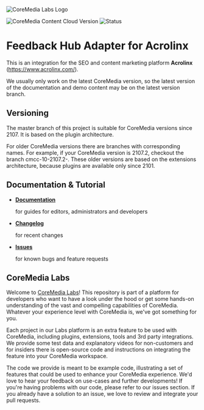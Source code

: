 ![CoreMedia Labs Logo](https://documentation.coremedia.com/badges/banner_coremedia_labs_wide.png "CoreMedia Labs Logo")

![CoreMedia Content Cloud Version](https://img.shields.io/static/v1?message=2310&label=CoreMedia%20Content%20Cloud&style=for-the-badge&labelColor=666666&color=672779 
"This badge shows the CoreMedia version(s) this project is compatible with. 
Please read the versioning section of the project to see what other CoreMedia versions are supported and how to find them."
)
![Status](https://img.shields.io/static/v1?message=active&label=Status&style=for-the-badge&labelColor=666666&color=2FAC66 
"The status badge describes if the project is maintained. Possible values are active and inactive. 
If a project is inactive it means that the development has been discontinued and won't support future CoreMedia versions."
)


# Feedback Hub Adapter for Acrolinx

This is an integration for the SEO and content marketing platform __Acrolinx__ (https://www.acrolinx.com/).

We usually only work on the latest CoreMedia version, so the latest version of the documentation and demo content 
may be on the latest version branch.

## Versioning

The master branch of this project is suitable for CoreMedia versions since 2107.
It is based on the plugin architecture.

For older CoreMedia versions there are branches with corresponding names.
For example, if your CoreMedia version is 2107.2, checkout the branch cmcc-10-2107.2-<LATEST>.
These older versions are based on the extensions architecture, because plugins
are available only since 2101.

## Documentation & Tutorial

* **[Documentation](docs/README.md)**

  for guides for editors, administrators and developers

* **[Changelog](CHANGELOG.md)**

  for recent changes

* **[Issues](https://github.com/CoreMedia/feedback-hub-adapter-acrolinx/issues)**

  for known bugs and feature requests

## CoreMedia Labs

Welcome to [CoreMedia Labs](https://blog.coremedia.com/labs/)! This repository
is part of a platform for developers who want to have a look under the hood or
get some hands-on understanding of the vast and compelling capabilities of
CoreMedia. Whatever your experience level with CoreMedia is, we've got something
for you.

Each project in our Labs platform is an extra feature to be used with CoreMedia,
including plugins, extensions, tools and 3rd party integrations. We provide some test
data and explanatory videos for non-customers and for insiders there is
open-source code and instructions on integrating the feature into your
CoreMedia workspace. 

The code we provide is meant to be example code, illustrating a set of features
that could be used to enhance your CoreMedia experience. We'd love to hear your
feedback on use-cases and further developments! If you're having problems with
our code, please refer to our issues section. If you already have a solution to 
an issue, we love to review and integrate your pull requests. 